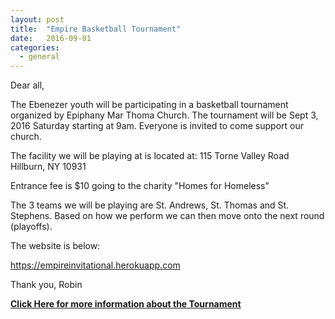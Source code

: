 ```yaml
---
layout: post
title:  "Empire Basketball Tournament"
date:   2016-09-01
categories: 
  - general
---
```


Dear all,

The Ebenezer youth will be participating in a basketball tournament organized by Epiphany Mar Thoma Church.  The tournament will be Sept 3, 2016 Saturday starting at 9am.  Everyone is invited to come support our church.

The facility we will be playing at is located at:
115 Torne Valley Road
Hillburn, NY 10931

Entrance fee is $10 going to the charity "Homes for Homeless"

The 3 teams we will be playing are St. Andrews, St. Thomas and St. Stephens. Based on how we perform we can then move onto the next round (playoffs).

The website is below:

https://empireinvitational.herokuapp.com

Thank you,
Robin

[**Click Here for more information about the Tournament**](https://empireinvitational.herokuapp.com)

